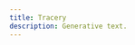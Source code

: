 ```yaml
---
title: Tracery
description: Generative text.
---
```


<script src="https://ajax.googleapis.com/ajax/libs/jquery/3.4.0/jquery.min.js"></script>
<script src="../assets/tracery.js"></script>
<script src="../assets/mods-eng-basic.js"></script>

<div id="result"></div>

<script>
	let g = tracery.createGrammar({
		vehicle: ['car', 'motorcycle', 'horse', 'unicycle']
	})
	g.addModifiers(baseEngModifiers)

	$('#result').text(g.flatten('#vehicle#'))
</script>
